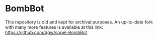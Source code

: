# BombBot
This repository is old and kept for archival purposes. An up-to-date fork with many more features is available at this link: https://github.com/dgw/sopel-BombBot
